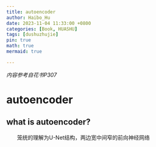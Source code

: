 ```yaml
---
title: autoencoder
author: Haibo_Hu
date: 2023-11-04 11:33:00 +0800
categories: [Book, HUASHU]
tags: [dushuzhujie]
pin: true
math: true
mermaid: true

---
```


*内容参考自花书P307*
# autoencoder

## what is autoencoder?

&emsp;&emsp;笼统的理解为U-Net结构，两边宽中间窄的前向神经网络